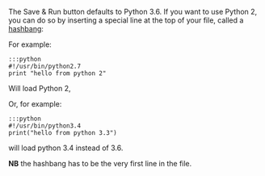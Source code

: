 
<!--
.. title: How can I use a different version of Python for the Save & Run button?
.. slug: SaveAndRunPythonVersion
.. date: 2015-05-13 14:35:28 UTC+01:00
.. tags:
.. category:
.. link:
.. description:
.. type: text
-->



The Save &amp; Run button defaults to Python 3.6. If you want to use Python 2,
you can do so by inserting a special line at the top of your file, called a
[hashbang](https://en.wikipedia.org/wiki/Shebang_%28Unix%29):

For example:

    :::python
    #!/usr/bin/python2.7
    print "hello from python 2"


Will load Python 2,

Or, for example:

    :::python
    #!/usr/bin/python3.4
    print("hello from python 3.3")


will load python 3.4 instead of 3.6.

**NB** the hashbang has to be the very first line in the file.
